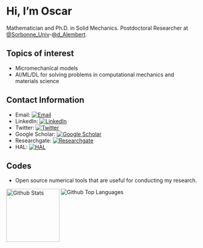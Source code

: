 # Hi, I’m Oscar

Mathematician and Ph.D. in Solid Mechanics. Postdoctoral Researcher at [@Sorbonne_Univ](https://www.sorbonne-universite.fr/)-[@d_Alembert](http://www.dalembert.upmc.fr/ijlrda/).

## Topics of interest

- Micromechanical models
- AI/ML/DL for solving problems in computational mechanics and materials science

## Contact Information

- Email: [![Email](https://img.shields.io/badge/-Email-informational?style=flat-square&logo=gmail&logoColor=white&link=mailto:oscar.lcg93@gmail.com)](mailto:oscar.lcg93@gmail.com)
- LinkedIn: [![LinkedIn](https://img.shields.io/badge/LinkedIn-%230077B5?style=flat-square&logo=linkedin&logoColor=white&link=https://www.linkedin.com/in/oscar-luis-cruz-gonzalez/)](https://www.linkedin.com/in/oscar-luis-cruz-gonzalez/)
- Twitter: [![Twitter](https://img.shields.io/badge/-Twitter-blue?style=flat-square&logo=Twitter&logoColor=white&link=https://twitter.com/olcruzgonzalez)](https://twitter.com/olcruzgonzalez)
- Google Scholar: [![Google Scholar](https://img.shields.io/badge/-Google%20Scholar-blue?style=flat-square&logo=Google%20Scholar&logoColor=white&link=https://scholar.google.com/citations?user=SBW8knEAAAAJ&hl=en)](https://scholar.google.com/citations?user=SBW8knEAAAAJ&hl=en)
- Researchgate: [![Researchgate](https://img.shields.io/badge/-Researchgate-blue?style=flat-square&logo=Researchgate&logoColor=white&link=https://www.researchgate.net/profile/Oscar-Luis-Cruz-Gonzalez)](https://www.researchgate.net/profile/Oscar-Luis-Cruz-Gonzalez)
- HAL: [![HAL](https://img.shields.io/badge/-HAL-blue?style=flat-square&logo=HAL&logoColor=white&link=https://hal.science/search/index/?qa%5Bidentifiers_id%5D%5B%5D=oscar-luis-cruz-gonzalez)](https://hal.science/search/index/?qa%5Bidentifiers_id%5D%5B%5D=oscar-luis-cruz-gonzalez)


## Codes 

- Open source numerical tools that are useful for conducting my research. 

<p align="left">
	<img height="140" src="https://github-readme-stats.vercel.app/api?username=olcruzgonzalez&hide_border=true&hide_title=true&include_all_commits=true&show_icons=true&theme=default#gh-light-mode-only" alt="Github Stats"/>
	<img align="top" src="https://github-readme-stats.vercel.app/api/top-langs/?username=olcruzgonzalez&layout=compact&hide_border=true&hide_title=true&theme=swift" alt="Github Top Languages" />
</p>
